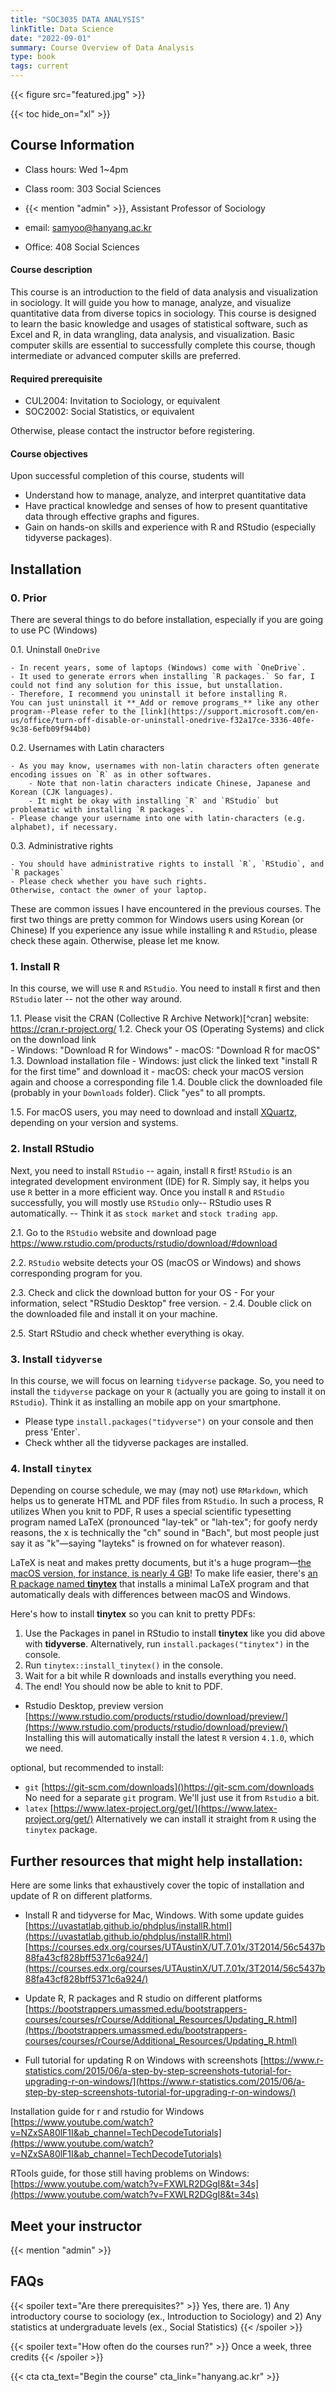 ```yaml
---
title: "SOC3035 DATA ANALYSIS"
linkTitle: Data Science
date: "2022-09-01"
summary: Course Overview of Data Analysis 
type: book
tags: current
---
```


{{< figure src="featured.jpg" >}}

{{< toc hide_on="xl" >}}


## Course Information 

- Class hours: Wed 1~4pm 
- Class room: 303 Social Sciences 

- {{< mention "admin" >}}, Assistant Professor of Sociology 
- email: samyoo@hanyang.ac.kr
- Office: 408 Social Sciences


#### Course description

This course is an introduction to the field of data analysis and visualization in sociology. It will guide you how to manage, analyze, and visualize quantitative data from diverse topics in sociology. This course is designed to learn the basic knowledge and usages of statistical software, such as Excel and R, in data wrangling, data analysis, and visualization. Basic computer skills are essential to successfully complete this course, though intermediate or advanced computer skills are preferred.

#### Required prerequisite

- CUL2004: Invitation to Sociology, or equivalent 
- SOC2002: Social Statistics, or equivalent

Otherwise, please contact the instructor before registering.

#### Course objectives

Upon successful completion of this course, students will  
- Understand how to manage, analyze, and interpret quantitative data 
- Have practical knowledge and senses of how to present quantitative data through effective graphs and figures.
- Gain on hands-on skills and experience with R and RStudio (especially tidyverse packages).

## Installation

### 0. Prior 

There are several things to do before installation, especially if you are going to use PC (Windows)

0.1. Uninstall `OneDrive` 

    - In recent years, some of laptops (Windows) come with `OneDrive`. 
    - It used to generate errors when installing `R packages.` So far, I could not find any solution for this issue, but unstallation. 
    - Therefore, I recommend you uninstall it before installing R. 
    You can just uninstall it **_Add or remove programs_** like any other program--Please refer to the [link](https://support.microsoft.com/en-us/office/turn-off-disable-or-uninstall-onedrive-f32a17ce-3336-40fe-9c38-6efb09f944b0)
    
    
0.2. Usernames with Latin characters 

    - As you may know, usernames with non-latin characters often generate encoding issues on `R` as in other softwares.
        - Note that non-latin characters indicate Chinese, Japanese and Korean (CJK languages). 
        - It might be okay with installing `R` and `RStudio` but problematic with installing `R packages`.
    - Please change your username into one with latin-characters (e.g. alphabet), if necessary.
    
0.3. Administrative rights

    - You should have administrative rights to install `R`, `RStudio`, and `R packages`
    - Please check whether you have such rights. 
    Otherwise, contact the owner of your laptop. 
    
These are common issues I have encountered in the previous courses. 
The first two things are pretty common for Windows users using Korean (or Chinese)
If you experience any issue while installing `R` and `RStudio`, please check these again. 
Otherwise, please let me know. 
    

### 1. Install R 

In this course, we will use `R` and `RStudio`. 
You need to install `R` first and then `RStudio` later -- not the other way around. 

1.1. Please visit the CRAN (Collective R Archive Network)[^cran] website: <https://cran.r-project.org/>
1.2. Check your OS (Operating Systems) and click on the download link  
    - Windows: "Download R for Windows"
    - macOS: "Download R for macOS" 
1.3. Download installation file
    - Windows: just click the linked text "install R for the first time" and download it
    - macOS: check your macOS version again and choose a corresponding file 
1.4. Double click the downloaded file (probably in your `Downloads` folder). Click "yes" to all prompts. 

1.5. For macOS users, you may need to download and install [XQuartz](https://www.xquartz.org/), depending on your version and systems. 

### 2. Install RStudio

Next, you need to install `RStudio` -- again, install `R` first!
`RStudio` is an integrated development environment (IDE) for R. Simply say, it helps you use `R` better in a more efficient way.  Once you install `R` and `RStudio` successfully, you will mostly use `RStudio` only-- RStudio uses R automatically. -- Think it as `stock market` and `stock trading app`.



2.1. Go to the `RStudio` website and download page <https://www.rstudio.com/products/rstudio/download/#download>

2.2. `RStudio` website detects your OS (macOS or Windows) and shows corresponding program for you. 

2.3. Check and click the download button for your OS 
    - For your information, select "RStudio Desktop" free version. 
    - 
2.4. Double click on the downloaded file and install it on your machine. 

2.5. Start RStudio and check whether everything is okay. 


### 3. Install `tidyverse`

In this course, we will focus on learning `tidyverse` package. 
So, you need to install the `tidyverse` package on your `R` (actually you are going to install it on `RStudio`). 
Think it as installing an mobile app on your smartphone. 

- Please type `install.packages("tidyverse")` on your console and then press 'Enter`. 
- Check whther all the tidyverse packages are installed.



### 4. Install `tinytex`

Depending on course schedule, we may (may not) use `RMarkdown`, which helps us to generate HTML and PDF files from `RStudio`.
In such a process, R utilizes 
When you knit to PDF, R uses a special scientific typesetting program named LaTeX (pronounced "lay-tek" or "lah-tex"; for goofy nerdy reasons, the x is technically the "ch" sound in "Bach", but most people just say it as "k"—saying "layteks" is frowned on for whatever reason).

LaTeX is neat and makes pretty documents, but it's a huge program—[the macOS version, for instance, is nearly 4 GB](https://tug.org/mactex/mactex-download.html)! To make life easier, there's [an R package named **tinytex**](https://yihui.org/tinytex/) that installs a minimal LaTeX program and that automatically deals with differences between macOS and Windows.

Here's how to install **tinytex** so you can knit to pretty PDFs:

1. Use the Packages in panel in RStudio to install **tinytex** like you did above with **tidyverse**. Alternatively, run `install.packages("tinytex")` in the console.
2. Run `tinytex::install_tinytex()` in the console.
3. Wait for a bit while R downloads and installs everything you need.
4. The end! You should now be able to knit to PDF.


* Rstudio Desktop, preview version [https://www.rstudio.com/products/rstudio/download/preview/](https://www.rstudio.com/products/rstudio/download/preview/)
Installing this will automatically install the latest `R` version `4.1.0`, which we need.

optional, but recommended to install:
* `git` [https://git-scm.com/downloads]()https://git-scm.com/downloads No need for a separate `git` program. We'll just use it from `Rstudio` a bit.
* `latex` [https://www.latex-project.org/get/](https://www.latex-project.org/get/)  Alternatively we can install it straight from `R` using the `tinytex` package.

## Further resources that might help installation:

Here are some links that exhaustively cover the topic of installation and update of R on different platforms.

* Install R and tidyverse for Mac, Windows. With some update guides
[https://uvastatlab.github.io/phdplus/installR.html](https://uvastatlab.github.io/phdplus/installR.html)
[https://courses.edx.org/courses/UTAustinX/UT.7.01x/3T2014/56c5437b88fa43cf828bff5371c6a924/](https://courses.edx.org/courses/UTAustinX/UT.7.01x/3T2014/56c5437b88fa43cf828bff5371c6a924/)

* Update R, R packages and R studio on different platforms 
[https://bootstrappers.umassmed.edu/bootstrappers-courses/courses/rCourse/Additional_Resources/Updating_R.html](https://bootstrappers.umassmed.edu/bootstrappers-courses/courses/rCourse/Additional_Resources/Updating_R.html)

* Full tutorial for updating R on Windows with screenshots
[https://www.r-statistics.com/2015/06/a-step-by-step-screenshots-tutorial-for-upgrading-r-on-windows/](https://www.r-statistics.com/2015/06/a-step-by-step-screenshots-tutorial-for-upgrading-r-on-windows/)

Installation guide for r and rstudio for Windows
[https://www.youtube.com/watch?v=NZxSA80lF1I&ab_channel=TechDecodeTutorials](https://www.youtube.com/watch?v=NZxSA80lF1I&ab_channel=TechDecodeTutorials)

RTools guide, for those still having problems on Windows:
[https://www.youtube.com/watch?v=FXWLR2DGgI8&t=34s](https://www.youtube.com/watch?v=FXWLR2DGgI8&t=34s)

## Meet your instructor

{{< mention "admin" >}}

## FAQs

{{< spoiler text="Are there prerequisites?" >}}
Yes, there are. 1) Any introductory course to sociology (ex., Introduction to Sociology) and 2) Any statistics at undergraduate levels (ex., Social Statistics) 
{{< /spoiler >}}

{{< spoiler text="How often do the courses run?" >}}
Once a week, three credits
{{< /spoiler >}}

{{< cta cta_text="Begin the course" cta_link="hanyang.ac.kr" >}}
